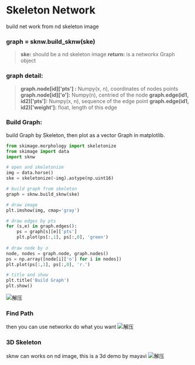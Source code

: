 Skeleton Network
======================
build net work from nd skeleton image

### graph = sknw.build_sknw(ske)
> **ske:** should be a nd skeleton image
> **return:** is a networkx Graph object
### graph detail:
> **graph.node[id]['pts'] :** Numpy(x, n), coordinates of nodes points
> **graph.node[id]['o']:** Numpy(n), centried of the node
> **graph.edge(id1, id2)['pts']:** Numpy(x, n), sequence of the edge point
> **graph.edge(id1, id2)['weight']:** float, length of this edge

### Build Graph:
build Graph by Skeleton, then plot as a vector Graph in matplotlib.
```python
from skimage.morphology import skeletonize
from skimage import data
import sknw

# open and skeletonize
img = data.horse()
ske = skeletonize(~img).astype(np.uint16)

# build graph from skeleton
graph = sknw.build_sknw(ske)

# draw image
plt.imshow(img, cmap='gray')

# draw edges by pts
for (s,e) in graph.edges():
    ps = graph[s][e]['pts']
    plt.plot(ps[:,1], ps[:,0], 'green')
    
# draw node by o
node, nodes = graph.node, graph.nodes()
ps = np.array([node[i]['o'] for i in nodes])
plt.plot(ps[:,1], ps[:,0], 'r.')

# title and show
plt.title('Build Graph')
plt.show()
```
![](http://home.imagepy.org/sknw/buildgraph.png "解压")
### Find Path
then you can use networkx do what you want
![](http://home.imagepy.org/sknw/findpath.png "解压")
### 3D Skeleton
sknw can works on nd image, this is a 3d demo by mayavi
![](http://home.imagepy.org/sknw/3dgraph.png "解压")
